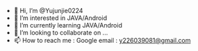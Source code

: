 - 👋 Hi, I’m @Yujunjie0224
- 👀 I’m interested in JAVA/Android
- 🌱 I’m currently learning JAVA/Android
- 💞️ I’m looking to collaborate on ...
- 📫 How to reach me : Google email : y226039081@gmail.com

<!---
Yujunjie0224/Yujunjie0224 is a ✨ special ✨ repository because its `README.md` (this file) appears on your GitHub profile.
You can click the Preview link to take a look at your changes.
--->
